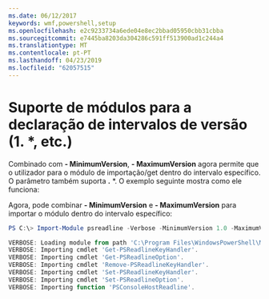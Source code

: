 ```yaml
---
ms.date: 06/12/2017
keywords: wmf,powershell,setup
ms.openlocfilehash: e2c9233734a6ede04e8ec2bbad05950cbb31cbba
ms.sourcegitcommit: e7445ba8203da304286c591ff513900ad1c244a4
ms.translationtype: MT
ms.contentlocale: pt-PT
ms.lasthandoff: 04/23/2019
ms.locfileid: "62057515"
---
```

# <a name="modules-support-for-declaring-version-ranges-1-etc"></a>Suporte de módulos para a declaração de intervalos de versão (1. *, etc.)
Combinado com **- MinimumVersion**, **- MaximumVersion** agora permite que o utilizador para o módulo de importação/get dentro do intervalo específico. O parâmetro também suporta **.** \*. O exemplo seguinte mostra como ele funciona:

Agora, pode combinar **- MinimumVersion** e **- MaximumVersion** para importar o módulo dentro do intervalo específico:

```powershell
PS C:\> Import-Module psreadline -Verbose -MinimumVersion 1.0 -MaximumVersion 1.2.*

VERBOSE: Loading module from path 'C:\Program Files\WindowsPowerShell\Modules\psreadline\1.1\psreadline.psd1'.
VERBOSE: Importing cmdlet 'Get-PSReadlineKeyHandler'.
VERBOSE: Importing cmdlet 'Get-PSReadlineOption'.
VERBOSE: Importing cmdlet 'Remove-PSReadlineKeyHandler'.
VERBOSE: Importing cmdlet 'Set-PSReadlineKeyHandler'.
VERBOSE: Importing cmdlet 'Set-PSReadlineOption'.
VERBOSE: Importing function 'PSConsoleHostReadline'.
```
